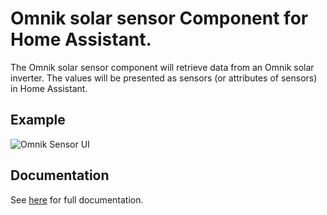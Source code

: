 # Omnik solar sensor Component for Home Assistant.

The Omnik solar sensor component will retrieve data from an Omnik solar inverter.
The values will be presented as sensors (or attributes of sensors) in Home Assistant.

## Example
![Omnik Sensor UI](https://github.com/heinoldenhuis/home_assistant_omnik_solar/blob/master/images/omnik_sensor_ui.png)

## Documentation
See [here](https://github.com/heinoldenhuis/home_assistant_omnik_solar/blob/master/README.md) for full documentation.
